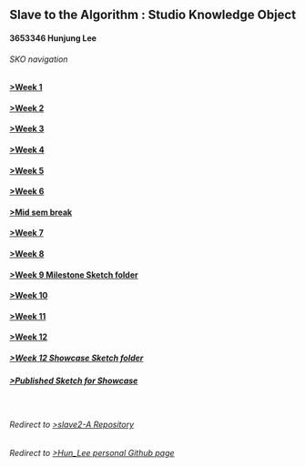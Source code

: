 ## Slave to the Algorithm : Studio Knowledge Object
#### 3653346 Hunjung Lee
###### SKO navigation
#### [>Week 1](https://hunoong.github.io/slave2-A/week01/)
#### [>Week 2](https://hunoong.github.io/slave2-A/week02)
#### [>Week 3](https://hunoong.github.io/slave2-A/week03)
#### [>Week 4](https://hunoong.github.io/slave2-A/week04)
#### [>Week 5](https://hunoong.github.io/slave2-A/week05)
#### [>Week 6](https://hunoong.github.io/slave2-A/week06)
#### [>Mid sem break](https://hunoong.github.io/slave2-A/week06_BREAK)
#### [>Week 7](https://hunoong.github.io/slave2-A/week07)
#### [>Week 8](https://hunoong.github.io/slave2-A/week08)
#### [>Week 9 Milestone Sketch folder](https://hunoong.github.io/slave2-A/week09_MILESTONE)
#### [>Week 10](https://hunoong.github.io/slave2-A/week10)
#### [>Week 11](https://hunoong.github.io/slave2-A/week11)
#### [>Week 12](https://hunoong.github.io/slave2-A/week12)
##### [>Week 12 Showcase Sketch folder](https://github.com/hunoong/Hun_Lee/tree/gh-pages/The_Beauty_of_the_Eaten_Path2)
##### [>Published Sketch for Showcase](https://hunoong.github.io/Hun_Lee/The_Beauty_of_the_Eaten_Path2)
<br/>

###### Redirect to [>slave2-A Repository](https://github.com/hunoong/slave2-A)
###### Redirect to [>Hun_Lee personal Github page](https://hunoong.github.io/Hun_Lee/)

